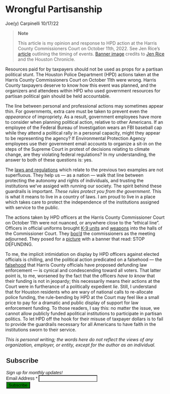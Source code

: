 Wrongful Partisanship
================
Joe(y) Carpinelli
10/17/22

<div>

> **Note**
>
> This article is my opinion and response to HPD action at the Harris
> County Commissioners Court on October 11th, 2022. See Jen Rice’s
> [article](https://www.houstonchronicle.com/politics/houston/article/At-Harris-County-Commissioners-Court-budget-17502354.php)
> outlining the timing of events. [Banner
> image](images/police-halls.jpeg) credits to [Jen
> Rice](https://twitter.com/jen_rice_/status/1579863310685851650?s=20&t=ERT1WOCBfAciLdWxTB_-TA)
> and the Houston Chronicle.

</div>

Resources paid for by taxpayers should not be used as props for a
partisan political stunt. The Houston Police Department (HPD) actions
taken at the Harris County Commissioners Court on October 11th were
wrong. Harris County taxpayers deserve to know how this event was
planned, and the organizers and attendees within HPD who used government
resources for partisan political gain should be held accountable.

The line between personal and professional actions may sometimes appear
thin. For governments, extra care must be taken to prevent even the
*appearance* of impropriety. As a result, government employees have more
to consider when planning political action, relative to other Americans.
If an employee of the Federal Bureau of Investigation wears an FBI
baseball cap while they attend a political rally in a personal capacity,
might they appear to be representing the agency? If Environmental
Protection Agency employees use their government email accounts to
organize a sit-in on the steps of the Supreme Court in protest of
decisions relating to climate change, are they violating federal
regulations? In my understanding, the answer to both of these questions
is: yes.

The [laws and
regulations](https://osc.gov/services/pages/hatchact-statelocal.aspx)
which relate to the previous two examples are not superfluous. They help
us — as a nation — walk that line between protecting the autonomy and
rights of individuals, and trusting the institutions we’ve assiged with
running our society. The spirit behind these guardrails is important.
*These rules protect *you* from the government*. This is what it means
to live in a country of laws. I am proud to live in a place which takes
care to protect the independence of the institutions assigned with
service to the public.

The actions taken by HPD officers at the Harris County Commissioner
Court on October 11th were not nuanced, or anywhere close to the
“ethical line”. Officers in official uniforms brought [K-9
units](https://twitter.com/jen_rice_/status/1579863310685851650?s=20)
and
[weapons](https://www.houstonchronicle.com/politics/houston/article/Harris-County-budget-live-updates-Police-presence-17501166.php)
into the halls of the Commissioner Court. They
[boo’d](https://www.houstonchronicle.com/politics/houston/article/At-Harris-County-Commissioners-Court-budget-17502354.php)
the commissioners as the meeting adjourned. They posed for a
[picture](https://www.houstonchronicle.com/politics/houston/article/Harris-County-budget-live-updates-Police-presence-17501166.php)
with a banner that read: STOP DEFUNDING.

To me, the implicit intimidation on display by HPD officers against
elected officials is chilling, and the political action predicated on a
falsehood — the
[falsehood](https://www.houstonchronicle.com/opinion/editorials/article/Editorial-Now-Republicans-are-defunding-police-17464442.php)
that Harris County officials have proposed defunding law enforcement —
is cynical and condescending toward all voters. That latter point is, to
me, worsened by the fact that the officers *have to know* that their
funding is not in jeopardy; this necessarily means their actions at the
Court were in furtherance of a politically expedient *lie*. Still, I
understand that for Houston residents who are wary of national calls to
re-allocate police funding, the rule-bending by HPD at the Court may
feel like a small price to pay for a dramatic and public display of
support for law enforcement funding. To those readers, I say this: no
matter the issue, we cannot allow publicly funded apolitical
institutions to participate in partisan politics. To let HPD off the
hook for their misuse of taxpayer dollars is to fail to provide the
guardrails necessary for all Americans to have faith in the institutions
sworn to their service.

<div class="callout-warning callout callout-style-simple">
    <div class="callout-body d-flex">
        <div class="callout-icon-container">
            <i class="callout-icon"></i>
            </div>
            <div class="callout-body-container">
            <p><i>
                This is personal writing; the words here do not reflect the views of 
                any organization, employer, or entity, except for the author as an 
                individual.
            </i></p>
        </div>
    </div>
</div>

<!-- Begin Mailchimp Signup Form -->
<link href="//cdn-images.mailchimp.com/embedcode/classic-071822.css" rel="stylesheet" type="text/css">
<style type="text/css">
	#mc_embed_signup{background: transparent; clear:left; font:14px Helvetica,Arial,sans-serif; min-width: 240px; max-width: 99%; margin: auto; }
	#mc_embed_signup .mc-field-group input {background-color: transparent; color: inherit;}
	#mc_embed_signup #mc-embedded-subscribe-form div.mce_inline_error {background-color: transparent;}
	/* Add your own Mailchimp form style overrides in your site stylesheet or in this style block.
	   We recommend moving this block and the preceding CSS link to the HEAD of your HTML file. */
</style>
<div id="mc_embed_signup">
<form action="https://dev.us12.list-manage.com/subscribe/post?u=d7ac507b745f56f970d3c5514&amp;id=1b89e6fd67&amp;f_id=00a6bee0f0" method="post" id="mc-embedded-subscribe-form" name="mc-embedded-subscribe-form" class="validate" target="_blank" novalidate>
    <div id="mc_embed_signup_scroll">
	<h2>Subscribe</h2>
	<i>Sign up for monthly updates!</i>
<div class="indicates-required"><span class="asterisk"></span></div>
<div class="mc-field-group">
	<label for="mce-EMAIL">Email Address  <span class="asterisk">*</span>
</label>
	<input type="email" value="" name="EMAIL" class="required email" id="mce-EMAIL">
	<span id="mce-EMAIL-HELPERTEXT" class="helper_text" style="background-color: transparent;"></span>
</div>
<div hidden="true"><input type="hidden" name="tags" value="10469613"></div>
	<div id="mce-responses" class="clear foot">
		<div class="response" id="mce-error-response" style="display:none"></div>
		<div class="response" id="mce-success-response" style="display:none"></div>
	</div>    <!-- real people should not fill this in and expect good things - do not remove this or risk form bot signups-->
    <div style="position: absolute; left: -5000px;" aria-hidden="true"><input type="text" name="b_d7ac507b745f56f970d3c5514_1b89e6fd67" tabindex="-1" value=""></div>
        <div class="optionalParent">
            <div class="clear foot">
                <input type="submit" value="Subscribe" name="subscribe" id="mc-embedded-subscribe" class="button" style="background-color: green;">
            </div>
        </div>
    </div>
</form>
</div>
<script type='text/javascript' src='//s3.amazonaws.com/downloads.mailchimp.com/js/mc-validate.js'></script><script type='text/javascript'>(function($) {window.fnames = new Array(); window.ftypes = new Array();fnames[0]='EMAIL';ftypes[0]='email';fnames[1]='FNAME';ftypes[1]='text';fnames[2]='LNAME';ftypes[2]='text';fnames[3]='ADDRESS';ftypes[3]='address';fnames[4]='PHONE';ftypes[4]='phone';fnames[5]='BIRTHDAY';ftypes[5]='birthday';}(jQuery));var $mcj = jQuery.noConflict(true);</script>
<!--End mc_embed_signup-->
